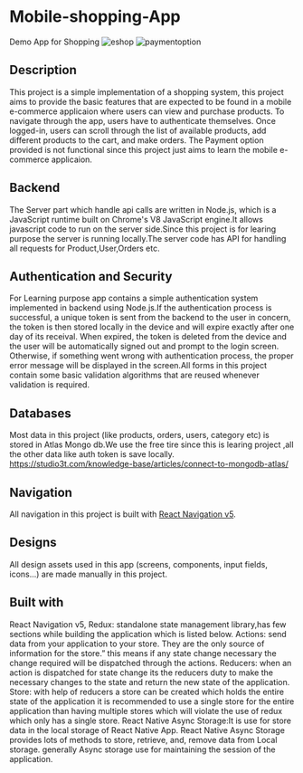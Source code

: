 
# Mobile-shopping-App
Demo App for Shopping 
![eshop](https://user-images.githubusercontent.com/54033086/128782927-f7268398-d812-4469-8fe1-0f692722168e.gif)
![paymentoption](https://user-images.githubusercontent.com/54033086/128783156-3eee0dc5-a5de-4cd9-9584-a8008499099f.gif)
## Description
This project is a simple implementation of a shopping system, this project aims to provide the basic features that are expected to be found in a mobile e-commerce applicaion where users can view and purchase products. To navigate through the app, users have to authenticate themselves. Once logged-in, users can scroll through the list of available products, add different products to the cart, and make orders.
The Payment option provided is not functional since this project just aims to learn the mobile e-commerce applicaion.

## Backend
The Server part which handle api calls are written in Node.js, which is a JavaScript runtime built on Chrome's V8 JavaScript engine.It allows javascript code to run on the server side.Since this project is for learing purpose the server is running locally.The server code has API for
handling all requests for Product,User,Orders etc.


## Authentication and Security

For Learning purpose app contains a simple authentication system implemented in backend using Node.js.If the authentication process is successful, a unique token is sent from the backend to the user in concern, the token is then stored locally in the device and will expire exactly after one day of its receival. When expired, the token is deleted from the device and the user will be automatically signed out and prompt to the login screen. Otherwise, if something went wrong with authentication process, the proper error message will be displayed in the screen.All forms in this project contain some basic validation algorithms that are reused whenever validation is required.

## Databases
Most data in this project (like products, orders, users, category etc) is stored in Atlas Mongo db.We use the free tire since this is learing project ,all the other data like auth token is save locally.
https://studio3t.com/knowledge-base/articles/connect-to-mongodb-atlas/

## Navigation
All navigation in this project is built with [React Navigation v5](https://reactnavigation.org/docs/getting-started/).

## Designs
All design assets used in this app (screens, components, input fields, icons...) are made manually in this project.

## Built with
React Navigation v5,
Redux: standalone state management library,has few sections while building the application which is listed below.
Actions: send data from your application to your store. They are the only source of information for the store.” this means if any state change necessary the change required will be dispatched through the actions.
Reducers: when an action is dispatched for state change its the reducers duty to make the necessary changes to the state and return the new state of the application.
Store: with help of reducers a store can be created which holds the entire state of the application it is recommended to use a single store for the entire application than having multiple stores which will violate the use of redux which only has a single store.
React Native Async Storage:It is use for store data in the local storage of React Native App. React Native Async Storage provides lots of methods to store, retrieve, and, remove data from Local storage. generally Async storage use for maintaining the session of the application.
